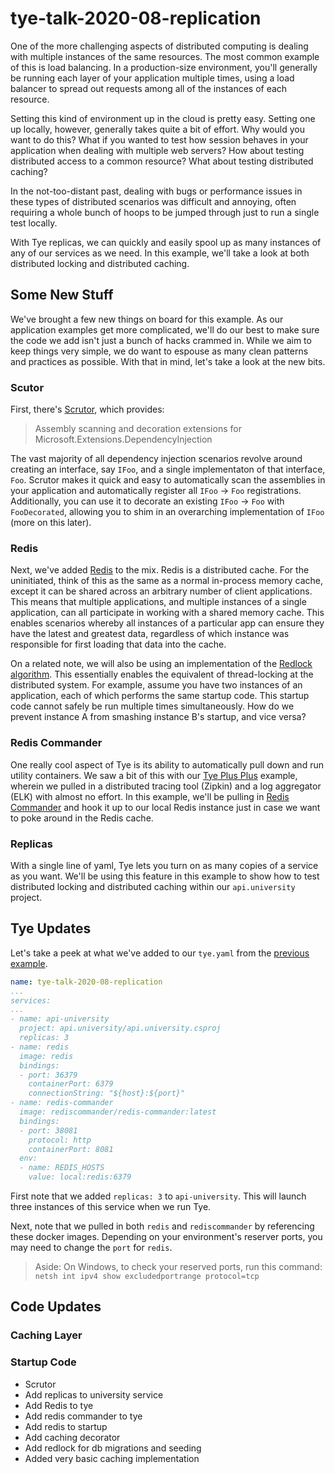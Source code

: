 # tye-talk-2020-08-replication
One of the more challenging aspects of distributed computing is dealing with multiple instances of the same resources.  The most common example of this is load balancing.  In a production-size environment, you'll generally be running each layer of your application multiple times, using a load balancer to spread out requests among all of the instances of each resource.

Setting this kind of environment up in the cloud is pretty easy.  Setting one up locally, however, generally takes quite a bit of effort.  Why would you want to do this?  What if you wanted to test how session behaves in your application when dealing with multiple web servers?  How about testing distributed access to a common resource?  What about testing distributed caching?

In the not-too-distant past, dealing with bugs or performance issues in these types of distributed scenarios was difficult and annoying, often requiring a whole bunch of hoops to be jumped through just to run a single test locally.

With Tye replicas, we can quickly and easily spool up as many instances of any of our services as we need.  In this example, we'll take a look at both distributed locking and distributed caching.

## Some New Stuff
We've brought a few new things on board for this example.  As our application examples get more complicated, we'll do our best to make sure the code we add isn't just a bunch of hacks crammed in.  While we aim to keep things very simple, we do want to espouse as many clean patterns and practices as possible.  With that in mind, let's take a look at the new bits.

### Scutor
First, there's [Scrutor](https://github.com/khellang/Scrutor), which provides:

> Assembly scanning and decoration extensions for Microsoft.Extensions.DependencyInjection

The vast majority of all dependency injection scenarios revolve around creating an interface, say `IFoo`, and a single implementaton of that interface, `Foo`.  Scrutor makes it quick and easy to automatically scan the assemblies in your application and automatically register all `IFoo` -> `Foo` registrations.  Additionally, you can use it to decorate an existing `IFoo` -> `Foo` with `FooDecorated`, allowing you to shim in an overarching implementation of `IFoo` (more on this later).

### Redis
Next, we've added [Redis](https://redis.io/) to the mix.  Redis is a distributed cache.  For the uninitiated, think of this as the same as a normal in-process memory cache, except it can be shared across an arbitrary number of client applications.  This means that multiple applications, and multiple instances of a single application, can all participate in working with a shared memory cache.  This enables scenarios whereby all instances of a particular app can ensure they have the latest and greatest data, regardless of which instance was responsible for first loading that data into the cache.

On a related note, we will also be using an implementation of the [Redlock algorithm](https://redis.io/topics/distlock).  This essentially enables the equivalent of thread-locking at the distributed system.  For example, assume you have two instances of an application, each of which performs the same startup code.  This startup code cannot safely be run multiple times simultaneously.  How do we prevent instance A from smashing instance B's startup, and vice versa?

### Redis Commander
One really cool aspect of Tye is its ability to automatically pull down and run utility containers.  We saw a bit of this with our [Tye Plus Plus](..\tye-talk-2020-06-tye-plus-plus) example, wherein we pulled in a distributed tracing tool (Zipkin) and a log aggregator (ELK) with almost no effort.  In this example, we'll be pulling in [Redis Commander](https://www.bing.com/search?form=MOZLBR&pc=MOZI&q=redis+commander) and hook it up to our local Redis instance just in case we want to poke around in the Redis cache.

### Replicas
With a single line of yaml, Tye lets you turn on as many copies of a service as you want.  We'll be using this feature in this example to show how to test distributed locking and distributed caching within our `api.university` project.

## Tye Updates
Let's take a peek at what we've added to our `tye.yaml` from the [previous example](../tye-talk-2020-07-sql-server).

```yaml
name: tye-talk-2020-08-replication
...
services:
...
- name: api-university
  project: api.university/api.university.csproj
  replicas: 3
- name: redis
  image: redis
  bindings:
  - port: 36379
    containerPort: 6379
    connectionString: "${host}:${port}" 
- name: redis-commander
  image: rediscommander/redis-commander:latest
  bindings:
  - port: 38081
    protocol: http
    containerPort: 8081
  env:
  - name: REDIS_HOSTS
    value: local:redis:6379
```

First note that we added `replicas: 3` to `api-university`.  This will launch three instances of this service when we run Tye.

Next, note that we pulled in both `redis` and `rediscommander` by referencing these docker images.  Depending on your environment's reserver ports, you may need to change the `port` for `redis`.

> Aside: On Windows, to check your reserved ports, run this command: `netsh int ipv4 show excludedportrange protocol=tcp`

## Code Updates

### Caching Layer

### Startup Code

* Scrutor
* Add replicas to university service
* Add Redis to tye
* Add redis commander to tye
* Add redis to startup
* Add caching decorator
* Add redlock for db migrations and seeding
* Added very basic caching implementation
